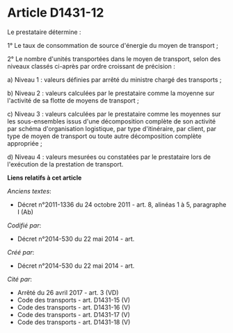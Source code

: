 # Article D1431-12

Le prestataire détermine :

1° Le taux de consommation de source d'énergie du moyen de transport ;

2° Le nombre d'unités transportées dans le moyen de transport, selon des niveaux classés ci-après par ordre croissant de
précision :

a) Niveau 1 : valeurs définies par arrêté du ministre chargé des transports ;

b) Niveau 2 : valeurs calculées par le prestataire comme la moyenne sur l'activité de sa flotte de moyens de transport ;

c) Niveau 3 : valeurs calculées par le prestataire comme les moyennes sur les sous-ensembles issus d'une décomposition
complète de son activité par schéma d'organisation logistique, par type d'itinéraire, par client, par type de moyen de
transport ou toute autre décomposition complète appropriée ;

d) Niveau 4 : valeurs mesurées ou constatées par le prestataire lors de l'exécution de la prestation de transport.

**Liens relatifs à cet article**

_Anciens textes_:

  - Décret n°2011-1336 du 24 octobre 2011 - art. 8, alinéas 1 à 5, paragraphe I (Ab)

_Codifié par_:

  - Décret n°2014-530 du 22 mai 2014 - art.

_Créé par_:

  - Décret n°2014-530 du 22 mai 2014 - art.

_Cité par_:

  - Arrêté du 26 avril 2017 - art. 3 (VD)
  - Code des transports - art. D1431-15 (V)
  - Code des transports - art. D1431-16 (V)
  - Code des transports - art. D1431-17 (V)
  - Code des transports - art. D1431-18 (V)
